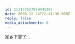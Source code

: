 ```yaml
---
id: 111137527879445287
date: 2008-12-24T22:41:30.000Z
reply: false
media_attachments: 0
---
```


家乡下雪了...

